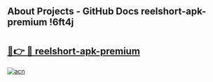 ## About Projects - GitHub Docs reelshort-apk-premium !6ft4j

# <h2><a href="https://andorid.site?title=reelshort-apk-premium&ref=13PRO">🔗👉 🔴 reelshort-apk-premium</a></h2>

[![acn](https://github.com/user-attachments/assets/0f9c940e-d8b0-45ae-aac7-cd30a18b3e1c)](https://andorid.site?title=reelshort-apk-premium&ref=13PRO)

